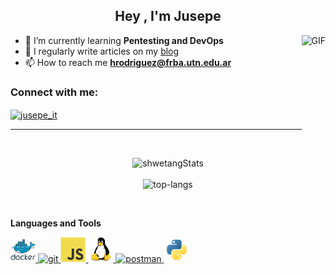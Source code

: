<h2 align="center">Hey , I'm Jusepe</h2>

<img align="right" height="150rem" alt="GIF" src="https://media4.giphy.com/media/XIqCQx02E1U9W/giphy.gif?cid=790b76118058d44b8f20045259e42b05af9ba7d839813383&rid=giphy.gif&ct=g" />

- 🌱 I’m currently learning **Pentesting and DevOps**
- 📝 I regularly write articles on my [blog](commingsoon)
- 📫 How to reach me **hrodriguez@frba.utn.edu.ar**

<h3 align="left">Connect with me:</h3>
<p align="left">
<a href="https://twitter.com/jusepe_it" target="blank"><img align="center" src="https://raw.githubusercontent.com/rahuldkjain/github-profile-readme-generator/master/src/images/icons/Social/twitter.svg" alt="jusepe_it" height="30" width="40" /></a>
</p>

***

 <br>

<p align="center">
  <img src="https://github-readme-stats.vercel.app/api?username=y3rb1t4&theme=dark&show_icons=true" alt="shwetangStats" />  
  <br />
  <br />
  <img src="https://github-readme-stats.vercel.app/api/top-langs/?username=y3rb1t4&layout=compact&theme=dark" alt="top-langs" />
</p>

<br>

**Languages and Tools**

<p align="left"> <a href="https://www.docker.com/" target="_blank"> <img src="https://raw.githubusercontent.com/devicons/devicon/master/icons/docker/docker-original-wordmark.svg" alt="docker" width="40" height="40"/> </a> <a href="https://git-scm.com/" target="_blank"> <img src="https://www.vectorlogo.zone/logos/git-scm/git-scm-icon.svg" alt="git" width="40" height="40"/> </a> <a href="https://developer.mozilla.org/en-US/docs/Web/JavaScript" target="_blank"> <img src="https://raw.githubusercontent.com/devicons/devicon/master/icons/javascript/javascript-original.svg" alt="javascript" width="40" height="40"/> </a> <a href="https://www.linux.org/" target="_blank"> <img src="https://raw.githubusercontent.com/devicons/devicon/master/icons/linux/linux-original.svg" alt="linux" width="40" height="40"/> </a> <a href="https://postman.com" target="_blank"> <img src="https://www.vectorlogo.zone/logos/getpostman/getpostman-icon.svg" alt="postman" width="40" height="40"/> </a> <a href="https://www.python.org" target="_blank"> <img src="https://raw.githubusercontent.com/devicons/devicon/master/icons/python/python-original.svg" alt="python" width="40" height="40"/> </a> </p>
